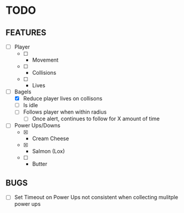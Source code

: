 # TODO

## FEATURES

- [ ] Player
    - [ ] - Movement
    - [ ] - Collisions
    - [ ] - Lives

- [ ] Bagels
    - [x] Reduce player lives on collisons
    - [ ] Is idle
    - [ ] Follows player when within radius
        - [ ] Once alert, continues to follow for X amount of time

- [ ] Power Ups/Downs
    - [x] - Cream Cheese
    - [x] - Salmon (Lox)
    - [ ] - Butter

## BUGS

- [ ] Set Timeout on Power Ups not consistent when collecting mulitple power ups
